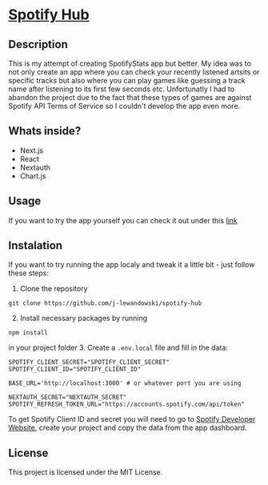 # [Spotify Hub](https://spotify-hub-ten.vercel.app/)

## Description

This is my attempt of creating SpotifyStats app but better. My idea was to not only create an app where you can check your recently listened artsits or specific tracks but also where you can play games like guessing a track name after listening to its first few seconds etc. Unfortunatly I had to abandon the project due to the fact that these types of games are against Spotify API Terms of Service so I couldn't develop the app even more.

## Whats inside?

- Next.js
- React
- Nextauth
- Chart.js

## Usage

If you want to try the app yourself you can check it out under this [link](https://spotify-hub-ten.vercel.app/)

## Instalation

If you want to try running the app localy and tweak it a little bit - just follow these steps:

1. Clone the repository

```
git clone https://github.com/j-lewandowski/spotify-hub
```

2. Install necessary packages by running

```
npm install
```

in your project folder 3. Create a `.env.local` file and fill in the data:

```
SPOTIFY_CLIENT_SECRET="SPOTIFY_CLIENT_SECRET"
SPOTIFY_CLIENT_ID="SPOTIFY_CLIENT_ID"

BASE_URL='http://localhost:3000' # or whatever port you are using

NEXTAUTH_SECRET="NEXTAUTH_SECRET"
SPOTIFY_REFRESH_TOKEN_URL="https://accounts.spotify.com/api/token"
```

To get Spotify Client ID and secret you will need to go to [Spotify Developer Website](https://developer.spotify.com/dashboard), create your project and copy the data from the app dashboard.

## License

This project is licensed under the MIT License.
